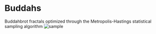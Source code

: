 # Buddahs
Buddahbrot fractals optimized through the Metropolis-Hastings statistical sampling algorithm
![sample](https://github.com/JBarrada/Buddahs/buddha_bluepink.jpg)
